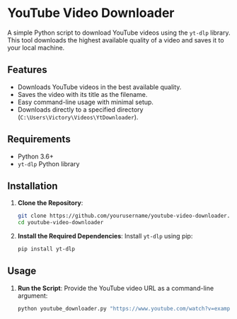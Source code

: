 # YouTube Video Downloader

A simple Python script to download YouTube videos using the `yt-dlp` library. This tool downloads the highest available quality of a video and saves it to your local machine.

## Features
- Downloads YouTube videos in the best available quality.
- Saves the video with its title as the filename.
- Easy command-line usage with minimal setup.
- Downloads directly to a specified directory (`C:\Users\Victory\Videos\YtDownloader`).

## Requirements
- Python 3.6+
- `yt-dlp` Python library

## Installation

1. **Clone the Repository**:
    ```bash
    git clone https://github.com/yourusername/youtube-video-downloader.git
    cd youtube-video-downloader
    ```

2. **Install the Required Dependencies**:
    Install `yt-dlp` using pip:
    ```bash
    pip install yt-dlp
    ```

## Usage

1. **Run the Script**:
   Provide the YouTube video URL as a command-line argument:
   ```bash
   python youtube_downloader.py "https://www.youtube.com/watch?v=example"
